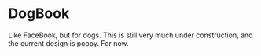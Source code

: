 # DogBook
Like FaceBook, but for dogs. This is still very much under construction, and the current design is poopy. For now.
